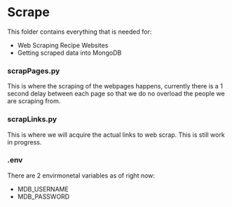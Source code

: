 <h1>Scrape</h1>
This folder contains everything that is needed for:

- Web Scraping Recipe Websites
- Getting scraped data into MongoDB

<h3>scrapPages.py</h3>
This is where the scraping of the webpages happens, currently there is a 1 second delay between each page so that we do no overload the people we are scraping from.

<h3>scrapLinks.py</h3>
This is where we will acquire the actual links to web scrap. This is still work in progress.

<h3>.env</h3>
There are 2 envirmonetal variables as of right now:

- MDB_USERNAME
- MDB_PASSWORD
